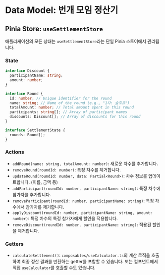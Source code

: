 # Data Model: 번개 모임 정산기

## Pinia Store: `useSettlementStore`

애플리케이션의 모든 상태는 `useSettlementStore`라는 단일 Pinia 스토어에서 관리됩니다.

### State

```typescript
interface Discount {
  participantName: string;
  amount: number;
}

interface Round {
  id: number; // Unique identifier for the round
  name: string; // Name of the round (e.g., "1차: 술주유")
  totalAmount: number; // Total amount spent in this round
  participants: string[]; // Array of participant names
  discounts: Discount[]; // Array of discounts for this round
}

interface SettlementState {
  rounds: Round[];
}
```

### Actions

-   `addRound(name: string, totalAmount: number)`: 새로운 차수를 추가합니다.
-   `removeRound(roundId: number)`: 특정 차수를 제거합니다.
-   `updateRound(roundId: number, data: Partial<Round>)`: 차수 정보를 업데이트합니다. (이름, 금액 등)
-   `addParticipant(roundId: number, participantName: string)`: 특정 차수에 참가자를 추가합니다.
-   `removeParticipant(roundId: number, participantName: string)`: 특정 차수에서 참가자를 제거합니다.
-   `applyDiscount(roundId: number, participantName: string, amount: number)`: 특정 차수의 특정 참가자에게 할인을 적용합니다.
-   `removeDiscount(roundId: number, participantName: string)`: 적용된 할인을 제거합니다.

### Getters

-   `calculateSettlement()`: `composables/useCalculator.ts`의 계산 로직을 호출하여 최종 정산 결과를 반환하는 getter를 포함할 수 있습니다. 또는 컴포넌트에서 직접 `useCalculator`를 호출할 수도 있습니다.
